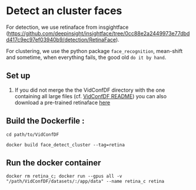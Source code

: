 # Detect an cluster faces

For detection, we use retinaface from insgightface (https://github.com/deepinsight/insightface/tree/0cc88e2a2449973e77dbdd417c9ec97ef03940b9/detection/RetinaFace).

For clustering, we use the python package `face_recognition`, mean-shift and sometime, when everything fails, the good old `do it by hand`.

## Set up
1. If you did not merge the the VidConfDF directory with the one containing all large files (cf. [VidConfDF README](../README.md)) you can also download a pre-trained retinaface [here](https://github.com/deepinsight/insightface/tree/master/detection/retinaface#retinaface-pretrained-models) 


## Build the Dockerfile :
`cd path/to/VidConfDF`

`docker build face_detect_cluster --tag=retina`

## Run the docker container
`docker rm retina_c; docker run --gpus all -v "/path/VidConfDF/datasets/:/app/data" --name retina_c retina`
